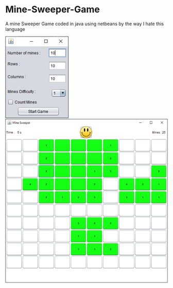 # Mine-Sweeper-Game
 
A mine Sweeper Game coded in java using netbeans
by the way I hate this language 

![nitial board generator](https://raw.githubusercontent.com/MagicianMido32/Mine-Sweeper-Game/master/1.PNG)
![game board](https://raw.githubusercontent.com/MagicianMido32/Mine-Sweeper-Game/master/2.PNG)
